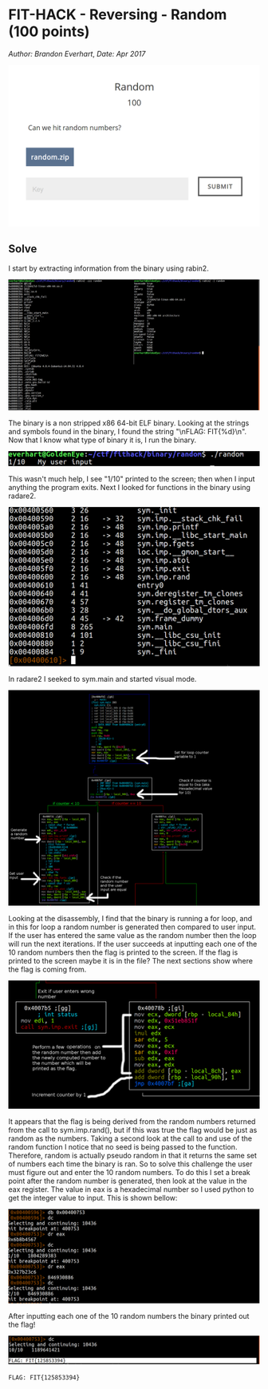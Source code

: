 # FIT-HACK - Reversing - Random (100 points)
_Author: Brandon Everhart_, _Date: Apr 2017_

![Question](./Files/random_question.png)

## Solve

I start by extracting information from the binary using rabin2. 

![Random-Info](./Files/random_info.png)

The binary is a non stripped x86 64-bit ELF binary. Looking at the strings and symbols found in the binary, I found the string "\nFLAG: FIT{%d}\n". Now that I know what type of binary it is, I run the binary. 

![Random-Run](./Files/random_run.png) 

This wasn't much help, I see "1/10" printed to the screen; then when I input anything the program exits. Next I looked for functions in the binary using radare2. 

![r2-afl](./Files/random_r2_afl.png)

In radare2 I seeked to sym.main and started visual mode. 

![r2-v1](./Files/random_r2_v1_edit.png)

Looking at the disassembly, I find that the binary is running a for loop, and in this for loop a random number is generated then compared to user input. If the user has entered the same value as the random number then the loop will run the next iterations. If the user succeeds at inputting each one of the 10 random numbers then the flag is printed to the screen. If the flag is printed to the screen maybe it is in the file? The next sections show where the flag is coming from.

![r2-v2](./Files/random_r2_v2_edit.png)

It appears that the flag is being derived from the random numbers returned from the call to sym.imp.rand(), but if this was true the flag would be just as random as the numbers. Taking a second look at the call to and use of the random function I notice that no seed is being passed to the function. Therefore, random is actually pseudo random in that it returns the same set of numbers each time the binary is ran. So to solve this challenge the user must figure out and enter the 10 random numbers. To do this I set a break point after the random number is generated, then look at the value in the eax register. The value in eax is a hexadecimal number so I used python to get the integer value to input. This is shown bellow:

![r2-v3](./Files/random_r2_v3.png)

After inputting each one of the 10 random numbers the binary printed out the flag!

![Flag](./Files/random_flag.png)

`FLAG: FIT{125853394}`